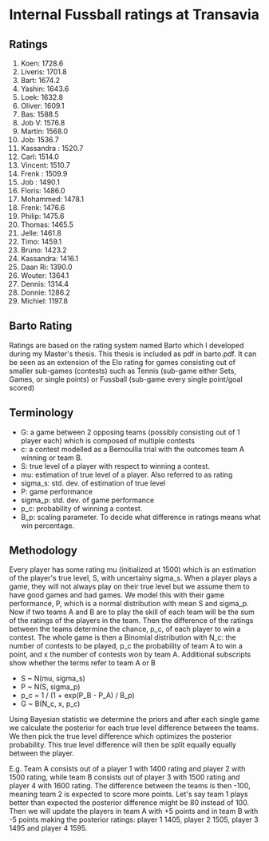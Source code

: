 # Internal Fussball ratings at Transavia
## Ratings
1. Koen: 1728.6 
2. Liveris: 1701.8 
3. Bart: 1674.2 
4. Yashin: 1643.6 
5. Loek: 1632.8 
6. Oliver: 1609.1 
7. Bas: 1588.5 
8. Job V: 1576.8 
9. Martin: 1568.0 
10. Job: 1536.7 
11. Kassandra : 1520.7 
12. Carl: 1514.0 
13. Vincent: 1510.7 
14. Frenk : 1509.9 
15. Job : 1490.1 
16. Floris: 1486.0 
17. Mohammed: 1478.1 
18. Frenk: 1476.6 
19. Philip: 1475.6 
20. Thomas: 1465.5 
21. Jelle: 1461.8 
22. Timo: 1459.1 
23. Bruno: 1423.2 
24. Kassandra: 1416.1 
25. Daan Ri: 1390.0 
26. Wouter: 1364.1 
27. Dennis: 1314.4 
28. Donnie: 1286.2 
29. Michiel: 1197.8 

## Barto Rating
Ratings are based on the rating system named Barto which I developed during my Master's thesis. This thesis is included as pdf in barto.pdf. It can be seen as an extension of the Elo rating for games consisting out of smaller sub-games (contests) such as Tennis (sub-game either Sets, Games, or single points) or Fussball (sub-game every single point/goal scored)
## Terminology
- G: a game between 2 opposing teams (possibly consisting out of 1 player each) which is composed of multiple contests
- c: a contest modelled as a Bernoullia trial with the outcomes team A winning or team B.
- S: true level of a player with respect to winning a contest.
- mu: estimation of true level of a player. Also referred to as rating
- sigma_s: std. dev. of estimation of true level
- P: game performance
- sigma_p: std. dev. of game performance
- p_c: probability of winning a contest.
- B_p: scaling parameter. To decide what difference in ratings means what win percentage.
## Methodology
Every player has some rating mu (initialized at 1500) which is an estimation of the player's true level, S, with uncertainy sigma_s. When a player plays a game, they will not always play on their true level but we assume them to have good games and bad games. We model this with their game performance, P, which is a normal distribution with mean S and sigma_p. Now if two teams A and B are to play the skill of each team will be the sum of the ratings of the players in the team. Then the difference of the ratings between the teams determine the chance, p_c, of each player to win a contest. The whole game is then a Binomial distribution with N_c: the number of contests to be played, p_c the probability of team A to win a point, and x the number of contests won by team A. Additional subscripts show whether the terms refer to team A or B
- S ~ N(mu, sigma_s)
- P ~ N(S, sigma_p)
- p_c = 1 / (1 + exp(P_B - P_A) / B_p)
- G ~ B(N_c, x, p_c)

Using Bayesian statistic we determine the priors and after each single game we calculate the posterior for each true level difference between the teams. We then pick the true level difference which optimizes the posterior probability. This true level difference will then be split equally equally between the player. 

E.g. Team A consists out of a player 1 with 1400 rating and player 2 with 1500 rating, while team B consists out of player 3 with 1500 rating and player 4 with 1600 rating. The difference between the teams is then -100, meaning team 2 is expected to score more points. Let's say team 1 plays better than expected the posterior difference might be 80 instead of 100. Then we will update the players in team A with +5 points and in team B with -5 points making the posterior ratings: player 1 1405, player 2 1505, player 3 1495 and player 4 1595.